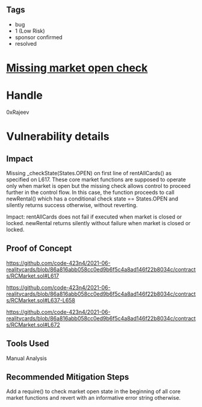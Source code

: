 ## Tags

- bug
- 1 (Low Risk)
- sponsor confirmed
- resolved

# [Missing market open check](https://github.com/code-423n4/2021-06-realitycards-findings/issues/86) 

# Handle

0xRajeev


# Vulnerability details

## Impact

Missing _checkState(States.OPEN) on first line of rentAllCards() as specified on L617. These core market functions are supposed to operate only when market is open but the missing check allows control to proceed further in the control flow. In this case, the function proceeds to call newRental() which has a conditional check state == States.OPEN and silently returns success otherwise, without reverting.

Impact: rentAllCards does not fail if executed when market is closed or locked. newRental returns silently without failure when market is closed or locked.

## Proof of Concept

https://github.com/code-423n4/2021-06-realitycards/blob/86a816abb058cc0ed9b6f5c4a8ad146f22b8034c/contracts/RCMarket.sol#L617

https://github.com/code-423n4/2021-06-realitycards/blob/86a816abb058cc0ed9b6f5c4a8ad146f22b8034c/contracts/RCMarket.sol#L637-L658

https://github.com/code-423n4/2021-06-realitycards/blob/86a816abb058cc0ed9b6f5c4a8ad146f22b8034c/contracts/RCMarket.sol#L672


## Tools Used

Manual Analysis

## Recommended Mitigation Steps

Add a require() to check market open state in the beginning of all core market functions and revert with an informative error string otherwise.

